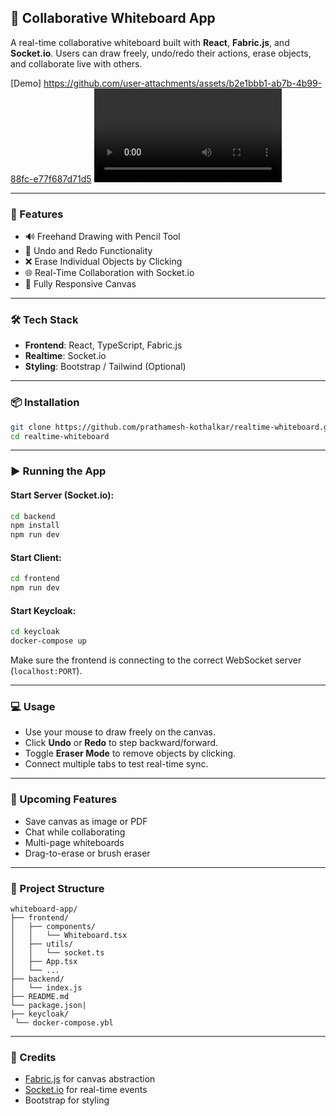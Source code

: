## 🧼 Collaborative Whiteboard App

A real-time collaborative whiteboard built with **React**, **Fabric.js**, and **Socket.io**. Users can draw freely, undo/redo their actions, erase objects, and collaborate live with others.

[Demo] https://github.com/user-attachments/assets/b2e1bbb1-ab7b-4b99-88fc-e77f687d71d5
<video src="https://github.com/user-attachments/assets/b2e1bbb1-ab7b-4b99-88fc-e77f687d71d5"></video>

---




### 🚀 Features

* 🔊 Freehand Drawing with Pencil Tool
* 🔄 Undo and Redo Functionality
* ❌ Erase Individual Objects by Clicking
* 🌐 Real-Time Collaboration with Socket.io
* 📱 Fully Responsive Canvas

---

### 🛠️ Tech Stack

* **Frontend**: React, TypeScript, Fabric.js
* **Realtime**: Socket.io
* **Styling**: Bootstrap / Tailwind (Optional)

---

### 📦 Installation

```bash
git clone https://github.com/prathamesh-kothalkar/realtime-whiteboard.git
cd realtime-whiteboard
```

---

### ▶️ Running the App

#### Start Server (Socket.io):

```bash
cd backend
npm install
npm run dev
```

#### Start Client:

```bash
cd frontend
npm run dev
```
#### Start Keycloak:
```bash
cd keycloak
docker-compose up
```

Make sure the frontend is connecting to the correct WebSocket server (`localhost:PORT`).

---

### 💻 Usage

* Use your mouse to draw freely on the canvas.
* Click **Undo** or **Redo** to step backward/forward.
* Toggle **Eraser Mode** to remove objects by clicking.
* Connect multiple tabs to test real-time sync.

---

### 🔧 Upcoming Features

* Save canvas as image or PDF
* Chat while collaborating
* Multi-page whiteboards
* Drag-to-erase or brush eraser

---

### 📁 Project Structure

```
whiteboard-app/
├── frontend/
│   ├── components/
│   │   └── Whiteboard.tsx
│   ├── utils/
│   │   └── socket.ts
│   ├── App.tsx
│   └── ...
├── backend/
│   └── index.js
├── README.md
└── package.json|
├── keycloak/
 └── docker-compose.ybl
```

---


### 🙌 Credits

* [Fabric.js](http://fabricjs.com/) for canvas abstraction
* [Socket.io](https://socket.io/) for real-time events
* Bootstrap for styling
